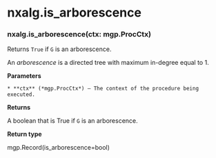 # nxalg.is_arborescence


### nxalg.is_arborescence(ctx: mgp.ProcCtx)
Returns `True` if `G` is an arborescence.

An *arborescence* is a directed tree with maximum in-degree equal to 1.


**Parameters**

    * **ctx** (*mgp.ProcCtx*) – The context of the procedure being executed.



**Returns**

A boolean that is True if `G` is an arborescence.



**Return type**

mgp.Record(is_arborescence=bool)
